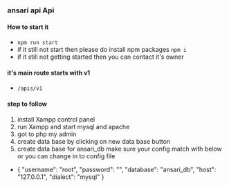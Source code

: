 ### ansari api Api

#### How to start it

- `npm run start`
- if it still not start then please do install npm packages `npm i`
- if it still not getting started then you can contact it's owner 
#### it's main route starts with v1

- `/apis/v1`

#### step to follow
1. install Xampp control panel
2. run Xampp and start mysql and apache  
2. got to php my admin
3. create data base by clicking on new data base button
4. create data base for ansari_db make sure your config match with below or you can change in to config file
- {
    "username": "root",
    "password": "",
    "database": "ansari_db",
    "host": "127.0.0.1",
    "dialect": "mysql"
}
